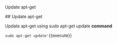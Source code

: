 Update apt-get

## Update apt-get

Update apt-get using sudo apt-get update **command**

`sudo apt-get update'`{{execute}}
